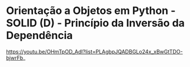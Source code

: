 # Orientação a Objetos em Python - SOLID (D) - Princípio da Inversão da Dependência

https://youtu.be/OHmTpOD_AdI?list=PLAgbpJQADBGLo24x_xBwGtTDO-bjwrFb_

